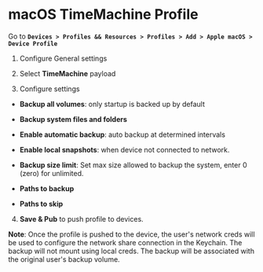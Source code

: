 # macOS TimeMachine Profile

Go to **`Devices > Profiles && Resources > Profiles > Add > Apple macOS >
Device Profile`**

1.  Configure General settings 

2.  Select **TimeMachine** payload

3.  Configure settings

-   **Backup all volumes**: only startup is backed up by default

-   **Backup system files and folders**

-   **Enable automatic backup**: auto backup at determined intervals

-   **Enable local snapshots**: when device not connected to network.

-   **Backup size limit**: Set max size allowed to backup the system, enter 0
    (zero) for unlimited.

-   **Paths to backup** 

-   **Paths to skip**

4.  **Save & Pub** to push profile to devices.

**Note**: Once the profile is pushed to the device, the user's network creds
will be used to configure the network share connection in the Keychain. The
backup will not mount using local creds. The backup will be associated with the
original user's backup volume.

